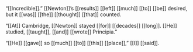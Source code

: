 “[[Incredible]].” [[Newton]]’s [[results]] [[left]] [[much]] [[to]] [[be]] desired, but it [[was]] [[the]] [[thought]] [[that]] counted.

“[[At]] Cambridge, [[Newton]] stayed [[for]] [[decades]] [[long]]. [[He]] studied, [[taught]], [[and]] [[wrote]] Principia.”

“[[He]] [[gave]] so [[much]] [[to]] [[this]] [[place]],” [[I]] [[said]].